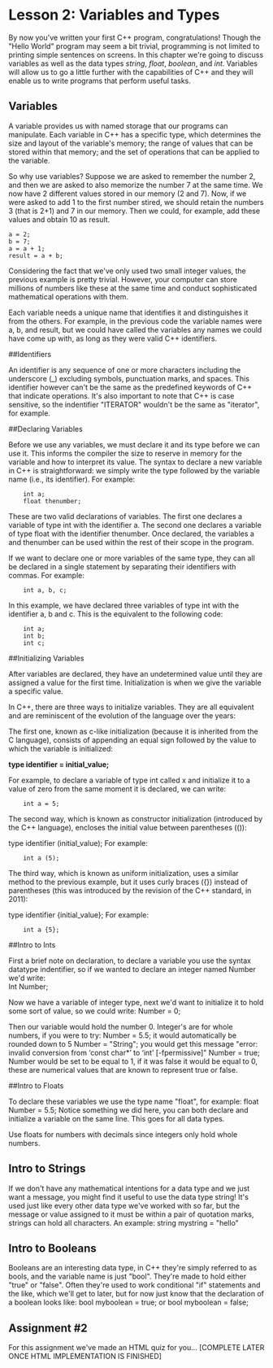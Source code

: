 # Lesson 2: Variables and Types


By now you've written your first C++ program, congratulations! Though the "Hello World" program may seem a bit trivial, programming is not limited to printing simple sentences on screens. In this chapter we're going to discuss variables as well as the data types *string*, *float*, *boolean*, and *int*. Variables will allow us to go a little further with the capabilities of C++ and they will enable us to write programs that perform useful tasks.

## Variables

A variable provides us with named storage that our programs can manipulate. Each variable in C++ has a specific type, which determines the size and layout of the variable's memory; the range of values that can be stored within that memory; and the set of operations that can be applied to the variable.

So why use variables? Suppose we are asked to remember the number 2, and then we are asked to also memorize the number 7 at the same time. We now have 2 different values stored in our memory (2 and 7). Now, if we were asked to add 1 to the first number stired, we should retain the numbers 3 (that is 2+1) and 7 in our memory. Then we could, for example, add these values and obtain 10 as result.

    a = 2;
    b = 7;
    a = a + 1;
    result = a + b;
  
Considering the fact that we've only used two small integer values, the previous example is pretty trivial. However, your computer can store millions of numbers like these at the same time and conduct sophisticated mathematical operations with them.

Each variable needs a unique name that identifies it and distinguishes it from the others. For example, in the previous code the variable names were a, b, and result, but we could have called the variables any names we could have come up with, as long as they were valid C++ identifiers.

##Identifiers

An identifier is any sequence of one or more characters including the underscore (_) excluding symbols, punctuation marks, and spaces. This identifier however can't be the same as the predefined keywords
of C++ that indicate operations.  It's also important to note that C++ is case sensitive, so the indentifier "ITERATOR" wouldn't be the same as "iterator", for example. 

##Declaring Variables

Before we use any variables, we must declare it and its type before we can use it. This informs the compiler the size to reserve in memory for the variable and how to interpret its value. The syntax to declare a new variable in C++ is straightforward: we simply write the type followed by the variable name (i.e., its identifier). For example:

        int a;
        float thenumber;

These are two valid declarations of variables. The first one declares a variable of type int with the identifier a. The second one declares a variable of type float with the identifier thenumber. Once declared, the variables a and thenumber can be used within the rest of their scope in the program.

If we want to declare one or more variables of the same type, they can all be declared in a single statement by separating their identifiers with commas. For example:

        int a, b, c;

In this example, we have declared three variables of type int with the identifier a, b and c. This is the equivalent to the following code:

        int a;
        int b;
        int c;

##Initializing Variables

After variables are declared, they have an undetermined value until they are assigned a value for the first time. Initialization is when we give the variable a specific value.

In C++, there are three ways to initialize variables. They are all equivalent and are reminiscent of the evolution of the language over the years:

The first one, known as c-like initialization (because it is inherited from the C language), consists of appending an equal sign followed by the value to which the variable is initialized:

**type identifier = initial_value;**

For example, to declare a variable of type int called x and initialize it to a value of zero from the same moment it is declared, we can write:

        int a = 5;

The second way, which is known as constructor initialization (introduced by the C++ language), encloses the initial value between parentheses (()):

type identifier (initial_value); 
For example:

        int a (5);

The third way, which is known as uniform initialization, uses a similar method to the previous example, but it uses curly braces ({}) instead of parentheses (this was introduced by the revision of the C++ standard, in 2011):

type identifier {initial_value}; 
For example:

        int a {5};



##Intro to Ints

First a brief note on declaration, to declare a variable you use the syntax datatype indentifier, so if we wanted to declare an integer named Number we'd write:  
Int Number;

Now we have a variable of integer type, next we'd want to initialize it to hold some sort of value, so we could write:
Number = 0;

Then our variable would hold the number 0.  Integer's are for whole numbers, if you were to try:
Number = 5.5;	it would automatically be rounded down to 5
Number = "String";	you would get this message "error: invalid conversion from ‘const char*’ to ‘int’ [-fpermissive]"
Number = true;	Number would be set to be equal to 1, if it was false it would be equal to 0, these are numerical values that are known to represent true or false.

##Intro to Floats

To declare these variables we use the type name "float", for example:
float Number = 5.5;	Notice something we did here, you can both declare and initialize a variable on the same line. This goes for all data types.

Use floats for numbers with decimals since integers only hold whole numbers.

## Intro to Strings

If we don't have any mathematical intentions for a data type and we just want a message, you might find it useful to use the data type string!
It's used just like every other data type we've worked with so far, but the message or value assigned to it must be within a pair of quotation marks, strings can hold all characters. An example:
string mystring = "hello"

## Intro to Booleans

Booleans are an interesting data type, in C++ they're simply referred to as bools, and the variable name is just "bool".  They're made to hold either "true" or "false". Often they're used to work
conditional "if" statements and the like, which we'll get to later, but for now just know that the declaration of a boolean looks like:
bool myboolean = true;
or
bool myboolean = false;

## Assignment #2

For this assignment we've made an HTML quiz for you...
[COMPLETE LATER ONCE HTML IMPLEMENTATION IS FINISHED]
